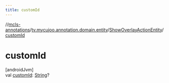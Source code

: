 ```yaml
---
title: customId
---
```

//[mcls-annotations](../../../index.html)/[tv.mycujoo.annotation.domain.entity](../index.html)/[ShowOverlayActionEntity](index.html)/[customId](custom-id.html)



# customId



[androidJvm]\
val [customId](custom-id.html): [String](https://kotlinlang.org/api/latest/jvm/stdlib/kotlin/-string/index.html)?




